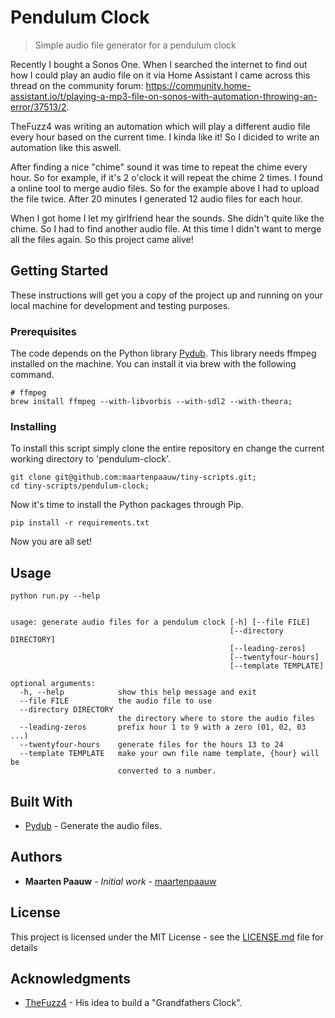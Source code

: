 # Pendulum Clock

> Simple audio file generator for a pendulum clock

Recently I bought a Sonos One. When I searched the internet to find out how I could play an audio file on it via Home Assistant I came across this thread on the community forum: https://community.home-assistant.io/t/playing-a-mp3-file-on-sonos-with-automation-throwing-an-error/37513/2.

TheFuzz4 was writing an automation which will play a different audio file every hour based on the current time. I kinda like it! So I dicided to write an automation like this aswell.

After finding a nice "chime" sound it was time to repeat the chime every hour. So for example, if it's 2 o'clock it will repeat the chime 2 times. I found a online tool to merge audio files. So for the example above I had to upload the file twice. After 20 minutes I generated 12 audio files for each hour.

When I got home I let my girlfriend hear the sounds. She didn't quite like the chime. So I had to find another audio file. At this time I didn't want to merge all the files again. So this project came alive! 

## Getting Started

These instructions will get you a copy of the project up and running on your local machine for development and testing purposes.

### Prerequisites

The code depends on the Python library [Pydub](http://pydub.com/). This library needs ffmpeg installed on the machine. You can install it via brew with the following command.

```shell
# ffmpeg
brew install ffmpeg --with-libvorbis --with-sdl2 --with-theora;
```

### Installing

To install this script simply clone the entire repository en change the current working directory to 'pendulum-clock'.

```shell
git clone git@github.com:maartenpaauw/tiny-scripts.git;
cd tiny-scripts/pendulum-clock;
```

Now it's time to install the Python packages through Pip.

```shell
pip install -r requirements.txt
```
Now you are all set!

## Usage

```shell
python run.py --help


usage: generate audio files for a pendulum clock [-h] [--file FILE]
                                                 [--directory DIRECTORY]
                                                 [--leading-zeros]
                                                 [--twentyfour-hours]
                                                 [--template TEMPLATE]

optional arguments:
  -h, --help            show this help message and exit
  --file FILE           the audio file to use
  --directory DIRECTORY
                        the directory where to store the audio files
  --leading-zeros       prefix hour 1 to 9 with a zero (01, 02, 03 ...)
  --twentyfour-hours    generate files for the hours 13 to 24
  --template TEMPLATE   make your own file name template, {hour} will be
                        converted to a number.
```

## Built With

- [Pydub](https://github.com/jiaaro/pydub#installation) - Generate the audio files.

## Authors

- **Maarten Paauw** - *Initial work* - [maartenpaauw](https://github.com/maartenpaauw)

## License

This project is licensed under the MIT License - see the [LICENSE.md](../LICENSE.md) file for details

## Acknowledgments

- [TheFuzz4](https://community.home-assistant.io/u/TheFuzz4) - His idea to build a "Grandfathers Clock".